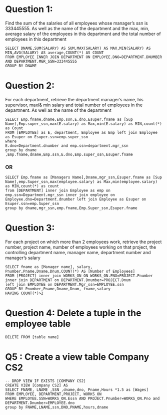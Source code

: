 # Question 1:
Find the sum of the salaries of all employees whose manager’s ssn is 333445555.
As well as the name of the department and the max, min, average salary of the employees in this department
and the total number of employees in this department
``` TSQL
SELECT DNAME,SUM(SALARY) AS SUM,MAX(SALARY) AS MAX,MIN(SALARY) AS MIN,AVG(SALARY) AS average,COUNT(*) AS COUNT 
FROM EMPLOYEE INNER JOIN DEPARTMENT ON EMPLOYEE.DNO=DEPARTMENT.DNUMBER AND DEPARTMENT.MGR_SSN=333445555
GROUP BY DNAME
```
# Question 2:
For each department, retrieve the department manager’s name, his supervisor, maxi& min salary
and total number of employees in the department. As well as the name of the department
``` TSQL
SELECT Emp.fname,dname,Emp.ssn,E.dno,Esuper.fname as [Sup Name],Emp.super_ssn,max(E.salary) as Max,min(E.salary) as MIN,count(*) as Count 
FROM [EMPLOYEE] as E, department, Employee as Emp left join Employee as Esuper on Esuper.ssn=emp.super_ssn  
where  
E.dno=Department.dnumber and emp.ssn=department.mgr_ssn 
group by dname ,Emp.fname,dname,Emp.ssn,E.dno,Emp.super_ssn,Esuper.fname
``` 
### OR
``` TSQL
SELECT Emp.fname as [Managers Name],Dname,mgr_ssn,Esuper.fname as [Sup Name],emp.Super_ssn,max(employee.salary) as Max,min(employee.salary) as MIN,count(*) as count 
from [DEPARTMENT] inner join Employee as emp on emp.ssn=Department.mgr_ssn inner join employee on
Employee.dno=Department.dnumber left join Employee as Esuper on Esuper.ssn=emp.Super_ssn  
group by dname,mgr_ssn,emp.fname,Emp.Super_ssn,Esuper.fname
```
 
# Question 3: 
For each project on which more than 2 employees work, retrieve the project number, project name, number of employees working on that project,
the controlling department name, manager name, department number and manager’s salary
``` TSQL
SELECT fname as [Manager name], salary, Pnumber,Pname,Dname,Dnum,COUNT(*) AS [Number of Employees]  
FROM [PROJECT] inner join WORKS_ON ON WORKS_ON.PNO=PROJECT.Pnumber 
inner join DEPARTMENT on DEPARTMENT.Dnumber=PROJECT.Dnum
left join EMPLOYEE on DEPARTMENT.Mgr_ssn=EMPLOYEE.ssn
GROUP BY Pnumber,Pname,Dname,Dnum, fname,salary
HAVING COUNT(*)>2
```
# Question 4: Delete a tuple in the employee table
``` TSQL
DELETE FROM [table name]
```
# Q5 : Create a view table Company CS2 
``` TSQL
-- DROP VIEW IF EXISTS [COMPANY CS2]
CREATE VIEW [Company CS2] AS
SELECT FNAME, LNAME ,SSN ,dname,dno, Pname,Hours *1.5 as [Wages]
FROM EMPLOYEE, DEPARTMENT,PROJECT, WORKS_ON
WHERE EMPLOYEE.SSN=WORKS_ON.Essn AND PROJECT.Pnumber=WORKS_ON.Pno and DEPARTMENT.Dnumber=EMPLOYEE.dno
group by FNAME,LNAME,ssn,DNO,PNAME,hours,dname

```
